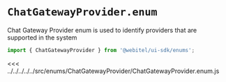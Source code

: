 # `ChatGatewayProvider.enum`

Chat Gateway Provider enum is used to identify providers that are supported in the system

```js
import { ChatGatewayProvider } from '@webitel/ui-sdk/enums';
```

<<< ../../../../../src/enums/ChatGatewayProvider/ChatGatewayProvider.enum.js

